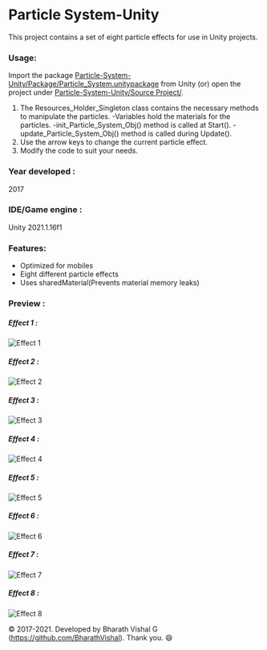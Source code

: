 # Particle System-Unity
This project contains a set of eight particle effects for use in Unity projects.



### Usage:
Import the package [Particle-System-Unity/Package/Particle_System.unitypackage](https://github.com/BharathVishal/Particle-System-Unity/blob/master/Package/Particle_System.unitypackage) from Unity (or) open the project under 
[Particle-System-Unity/Source Project/](https://github.com/BharathVishal/Particle-System-Unity/tree/master/Source%20Project).

1. The Resources_Holder_Singleton class contains the necessary methods to manipulate the particles.
    -Variables hold the materials for the particles.
    -init_Particle_System_Obj() method is called at Start().
    -update_Particle_System_Obj() method is called during Update().
2. Use the arrow keys to change the current particle effect.
3. Modify the code to suit your needs.



### Year developed : 
2017



### IDE/Game engine : 
Unity 2021.1.16f1 


### Features:
* Optimized for mobiles
* Eight different particle effects
* Uses sharedMaterial(Prevents material memory leaks)



### Preview : 

##### Effect 1 : 
![Effect 1](https://github.com/BharathVishal/Particle-System-Unity/blob/master/Preview%20GIFs/0.gif)

##### Effect 2 : 
![Effect 2](https://github.com/BharathVishal/Particle-System-Unity/blob/master/Preview%20GIFs/1.gif)

##### Effect 3 : 
![Effect 3](https://github.com/BharathVishal/Particle-System-Unity/blob/master/Preview%20GIFs/2.gif)

##### Effect 4 : 
![Effect 4](https://github.com/BharathVishal/Particle-System-Unity/blob/master/Preview%20GIFs/3.gif)


##### Effect 5 : 
![Effect 5](https://github.com/BharathVishal/Particle-System-Unity/blob/master/Preview%20GIFs/4.gif)


##### Effect 6 : 
![Effect 6](https://github.com/BharathVishal/Particle-System-Unity/blob/master/Preview%20GIFs/5.gif)

##### Effect 7 : 
![Effect 7](https://github.com/BharathVishal/Particle-System-Unity/blob/master/Preview%20GIFs/6.gif)


##### Effect 8 : 
![Effect 8](https://github.com/BharathVishal/Particle-System-Unity/blob/master/Preview%20GIFs/7.gif)



© 2017-2021. Developed by Bharath Vishal G (https://github.com/BharathVishal).
Thank you. :smile:
